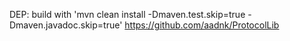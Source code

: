 


DEP:
build with 'mvn clean install -Dmaven.test.skip=true -Dmaven.javadoc.skip=true'
https://github.com/aadnk/ProtocolLib

